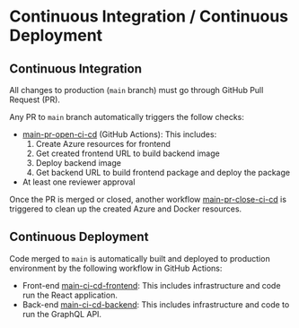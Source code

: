 # Continuous Integration / Continuous Deployment

## Continuous Integration

All changes to production (`main` branch) must go through GitHub Pull Request (PR).

Any PR to `main` branch automatically triggers the follow checks:
- [main-pr-open-ci-cd](/.github/workflows/main-pr-open-ci-cd.yml) (GitHub Actions): This includes:
  1. Create Azure resources for frontend
  1. Get created frontend URL to build backend image
  1. Deploy backend image
  1. Get backend URL to build frontend package and deploy the package
- At least one reviewer approval

Once the PR is merged or closed, another workflow [main-pr-close-ci-cd](/.github/workflows/main-pr-close-ci-cd.yml) is triggered to clean up the created Azure and Docker resources.

## Continuous Deployment

Code merged to `main` is automatically built and deployed to production environment by the following workflow in GitHub Actions:
- Front-end [main-ci-cd-frontend](/.github/workflows/main-ci-cd-frontend.yml): This includes infrastructure and code run the React application.
- Back-end [main-ci-cd-backend](/.github/workflows/main-ci-cd-backend.yml): This includes infrastructure and code to run the GraphQL API.